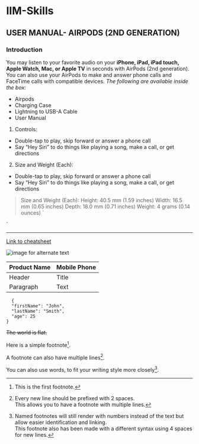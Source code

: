 # IIM-Skills
## USER MANUAL- AIRPODS (2ND GENERATION)
### Introduction
You may listen to your favorite audio on your **iPhone, iPad, iPad touch, Apple Watch, Mac, or Apple TV**  in seconds with AirPods (2nd generation). You can also use your AirPods to make and answer phone calls and FaceTime calls with compatible devices. 
*The following are available inside the box:* 
- Airpods 
- Charging Case 
- Lightning to USB-A Cable 
- User Manual
1. Controls:
 - Double-tap to play, skip forward or answer a phone call
 - Say “Hey Siri” to do things like playing a song, make a call, or get directions

2. Size and Weight (Each):
- Double-tap to play, skip forward or answer a phone call
- Say “Hey Siri” to do things like playing a song, make a call, or get directions


> Size and Weight (Each):
Height: 40.5 mm (1.59 inches)
Width: 16.5 mm (0.65 inches)
Depth: 18.0 mm (0.71 inches)
Weight: 4 grams (0.14 ounces)
`<html>

   <script>
    
    
       document.write("Display NaN error<br><br>")
       
       var value = window.prompt();
       
       value= parseInt(value);
       
       document.write(value);
       
    
    </script>
    
    
</html>`

---

[Link to cheatsheet](https://www.markdownguide.org/cheat-sheet/#basic-syntax)

![image for alternate text](https://user-images.githubusercontent.com/104711446/222921309-9e2583a7-750e-4b33-a7fa-5b24122544b7.png)

| Product Name | Mobile Phone |
| ----------- | ----------- |
| Header | Title |
| Paragraph | Text |

```
  {
  "firstName": "John",
  "lastName": "Smith",
  "age": 25
}
```

~~The world is flat.~~

[^1]:This is the first footnote.

Here is a simple footnote[^1].

A footnote can also have multiple lines[^2].  

You can also use words, to fit your writing style more closely[^note].

[^1]: My reference.
[^2]: Every new line should be prefixed with 2 spaces.  
  This allows you to have a footnote with multiple lines.
[^note]:
    Named footnotes will still render with numbers instead of the text but allow easier identification and linking.  
    This footnote also has been made with a different syntax using 4 spaces for new lines.
    
    

